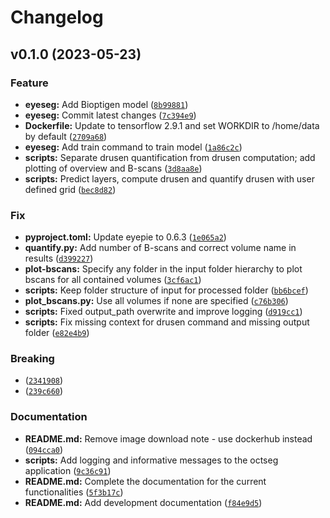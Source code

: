 # Changelog

<!--next-version-placeholder-->

## v0.1.0 (2023-05-23)
### Feature
* **eyeseg:** Add Bioptigen model ([`8b99881`](https://github.com/MedVisBonn/eyeseg/commit/8b99881ea91a9164515156447e726f9c7d4ff7e4))
* **eyeseg:** Commit latest changes ([`7c394e9`](https://github.com/MedVisBonn/eyeseg/commit/7c394e9c6bb02a45b841ad3a8271b9959d73f623))
* **Dockerfile:** Update to tensorflow 2.9.1 and set WORKDIR to /home/data by default ([`2709a68`](https://github.com/MedVisBonn/eyeseg/commit/2709a689e303cb5b86982fbd14d01b81921dddd8))
* **eyeseg:** Add train command to train model ([`1a86c2c`](https://github.com/MedVisBonn/eyeseg/commit/1a86c2c37cbdb6dd1a8129206ced6fd2246ae433))
* **scripts:** Separate drusen quantification from drusen computation; add plotting of overview and B-scans ([`3d8aa8e`](https://github.com/MedVisBonn/eyeseg/commit/3d8aa8ef1b31812aedf409a5cca18658beac36c7))
* **scripts:** Predict layers, compute drusen and quantify drusen with user defined grid ([`bec8d82`](https://github.com/MedVisBonn/eyeseg/commit/bec8d8245453acb137ece8e8d830fbd0b34a4191))

### Fix
* **pyproject.toml:** Update eyepie to 0.6.3 ([`1e065a2`](https://github.com/MedVisBonn/eyeseg/commit/1e065a23bdf0d4aae5666c0b485cead1a4ceed29))
* **quantify.py:** Add number of B-scans and correct volume name in results ([`d399227`](https://github.com/MedVisBonn/eyeseg/commit/d3992278fa20499eadf1b4bdff4ee29d8654445f))
* **plot-bscans:** Specify any folder in the input folder hierarchy to plot bscans for all contained volumes ([`3cf6ac1`](https://github.com/MedVisBonn/eyeseg/commit/3cf6ac1ceeb907d400a91208562ea47c781caae0))
* **scripts:** Keep folder structure of input for processed folder ([`bb6bcef`](https://github.com/MedVisBonn/eyeseg/commit/bb6bceff501638e5ab5251a4476f4b33f2104ac0))
* **plot_bscans.py:** Use all volumes if none are specified ([`c76b306`](https://github.com/MedVisBonn/eyeseg/commit/c76b306656d48c50cb6546ff98e1404cddea59d3))
* **scripts:** Fixed output_path overwrite and improve logging ([`d919cc1`](https://github.com/MedVisBonn/eyeseg/commit/d919cc1dee377998752168d30c89e9752a4a988d))
* **scripts:** Fix missing context for drusen command and missing output folder ([`e82e4b9`](https://github.com/MedVisBonn/eyeseg/commit/e82e4b95339d19fb7fc669564cd322c1f22ec13b))

### Breaking
*  ([`2341908`](https://github.com/MedVisBonn/eyeseg/commit/23419085e611e5ea13f68b94bedc654ce00d84d7))
*  ([`239c660`](https://github.com/MedVisBonn/eyeseg/commit/239c660729d76a7e8f3a27bd4f1f241d07e0dd72))

### Documentation
* **README.md:** Remove image download note - use dockerhub instead ([`094cca0`](https://github.com/MedVisBonn/eyeseg/commit/094cca0029cd8b270e99112b778d0bb0aed528cd))
* **scripts:** Add logging and informative messages to the octseg application ([`9c36c91`](https://github.com/MedVisBonn/eyeseg/commit/9c36c91d32ee331cb41f6cdaf878d7c8cc45b2b6))
* **README.md:** Complete the documentation for the current functionalities ([`5f3b17c`](https://github.com/MedVisBonn/eyeseg/commit/5f3b17cc5f0798bdc314224f9205c9da16f88cd2))
* **README.md:** Add development documentation ([`f84e9d5`](https://github.com/MedVisBonn/eyeseg/commit/f84e9d5a294c99aeb4921417aba4940c5f20c360))
